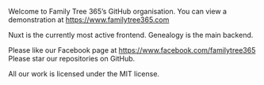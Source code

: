 Welcome to Family Tree 365’s GitHub organisation.
You can view a demonstration at https://www.familytree365.com

Nuxt is the currently most active frontend.
Genealogy is the main backend.

Please like our Facebook page at https://www.facebook.com/familytree365 
Please star our repositories on GitHub.

All our work is licensed under the MIT license.
